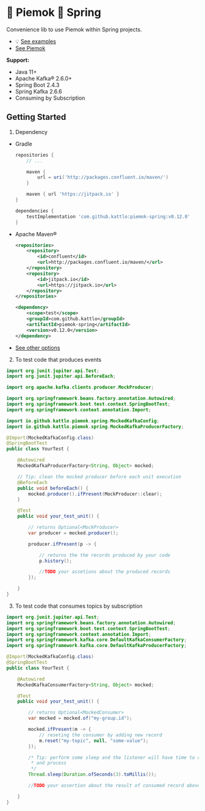 # 🥧 Piemok 🥬 Spring

Convenience lib to use Piemok within Spring projects.

- 💡 [See examples](./examples)
- [See Piemok](https://github.com/kattlo/piemok)

__Support:__

- Java 11+
- Apache Kafka® 2.6.0+
- Spring Boot 2.4.3
- Spring Kafka 2.6.6
- Consuming by Subscription

## Getting Started

1. Dependency

  - Gradle
    ```groovy
    repositories {
        // ...

        maven {
            url = uri('http://packages.confluent.io/maven/')
        }

        maven { url 'https://jitpack.io' }
    }

    dependencies {
	    testImplementation 'com.github.kattlo:piemok-spring:v0.12.0'
	}

    ```

  - Apache Maven®
    ```xml
    <repositories>
		<repository>
		    <id>confluent</id>
		    <url>http://packages.confluent.io/maven/</url>
		</repository>
		<repository>
		    <id>jitpack.io</id>
		    <url>https://jitpack.io</url>
		</repository>
	</repositories>

	<dependency>
        <scope>test</scope>
	    <groupId>com.github.kattlo</groupId>
	    <artifactId>piemok-spring</artifactId>
	    <version>v0.12.0</version>
	</dependency>
    ```

  - [See other options](https://jitpack.io/#kattlo/piemok-spring)

2. To test code that produces events
```java
import org.junit.jupiter.api.Test;
import org.junit.jupiter.api.BeforeEach;

import org.apache.kafka.clients.producer.MockProducer;

import org.springframework.beans.factory.annotation.Autowired;
import org.springframework.boot.test.context.SpringBootTest;
import org.springframework.context.annotation.Import;

import io.github.kattlo.piemok.spring.MockedKafkaConfig;
import io.github.kattlo.piemok.spring.MockedKafkaProducerFactory;

@Import(MockedKafkaConfig.class)
@SpringBootTest
public class YourTest {

    @Autowired
    MockedKafkaProducerFactory<String, Object> mocked;

    // Tip: clean the mocked producer before each unit execution
    @BeforeEach
    public void beforeEach() {
        mocked.producer().ifPresent(MockProducer::clear);
    }

    @Test
    public void your_test_unit() {

        // returns Optional<MockProducer>
        var producer = mocked.producer();

        producer.ifPresent(p -> {

            // returns the the records produced by your code
            p.history();

            //TODO your assetions about the produced records
        });

    }
}

```

3. To test code that consumes topics by subscription
```java
import org.junit.jupiter.api.Test;
import org.springframework.beans.factory.annotation.Autowired;
import org.springframework.boot.test.context.SpringBootTest;
import org.springframework.context.annotation.Import;
import org.springframework.kafka.core.DefaultKafkaConsumerFactory;
import org.springframework.kafka.core.DefaultKafkaProducerFactory;

@Import(MockedKafkaConfig.class)
@SpringBootTest
public class YourTest {

    @Autowired
    MockedKafkaConsumerFactory<String, Object> mocked;

    @Test
    public void your_test_unit() {

        // returns Optional<MockedConsumer>
        var mocked = mocked.of("my-group.id");

        mocked.ifPresent(m -> {
            // reseting the consumer by adding new record
            m.reset("my-topic", null, "some-value");
        });

        /* Tip: perform some sleep and the listener will have time to consume
         * and process
         */
        Thread.sleep(Duration.ofSeconds(3).toMillis());

        //TODO your assertion about the result of consumed record above

    }
}
```
